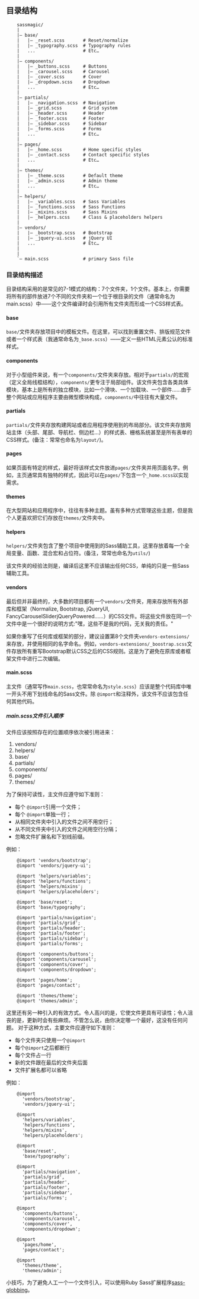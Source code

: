 ## 目录结构

		sassmagic/
		|
		|– base/
		|   |– _reset.scss       # Reset/normalize
		|   |– _typography.scss  # Typography rules
		|   ...                  # Etc…
		|
		|– components/
		|   |– _buttons.scss     # Buttons
		|   |– _carousel.scss    # Carousel
		|   |– _cover.scss       # Cover
		|   |– _dropdown.scss    # Dropdown
		|   ...                  # Etc…
		|
		|– partials/
		|   |– _navigation.scss  # Navigation
		|   |– _grid.scss        # Grid system
		|   |– _header.scss      # Header
		|   |– _footer.scss      # Footer
		|   |– _sidebar.scss     # Sidebar
		|   |– _forms.scss       # Forms
		|   ...                  # Etc…
		|
		|– pages/
		|   |– _home.scss        # Home specific styles
		|   |– _contact.scss     # Contact specific styles
		|   ...                  # Etc…
		|
		|– themes/
		|   |– _theme.scss       # Default theme
		|   |– _admin.scss       # Admin theme
		|   ...                  # Etc…
		|
		|– helpers/
		|   |– _variables.scss   # Sass Variables
		|   |– _functions.scss   # Sass Functions
		|   |– _mixins.scss      # Sass Mixins
		|   |– _helpers.scss     # Class & placeholders helpers
		|
		|– vendors/
		|   |– _bootstrap.scss   # Bootstrap
		|   |– _jquery-ui.scss   # jQuery UI
		|   ...                  # Etc…
		|
		|
		`– main.scss             # primary Sass file

### 目录结构描述

目录结构采用的是常见的7-1模式的结构：7个文件夹，1个文件。基本上，你需要将所有的部件放进7个不同的文件夹和一个位于根目录的文件（通常命名为 main.scss）中——这个文件编译时会引用所有文件夹而形成一个CSS样式表。

#### base

`base/`文件夹存放项目中的模板文件。在这里，可以找到重置文件、排版规范文件或者一个样式表（我通常命名为`_base.scss`）——定义一些HTML元素公认的标准样式。

#### components

对于小型组件来说，有一个`components/`文件夹来存放。相对于`partials/`的宏观（定义全局线框结构），`components/`更专注于局部组件。该文件夹包含各类具体模块，基本上是所有的独立模块，比如一个滑块、一个加载块、一个部件……由于整个网站或应用程序主要由微型模块构成，`components/`中往往有大量文件。

#### partials

`partials/`文件夹存放构建网站或者应用程序使用到的布局部分。该文件夹存放网站主体（头部、尾部、导航栏、侧边栏...）的样式表、栅格系统甚至是所有表单的CSS样式。(备注：常常也命名为`layout/`)。

#### pages

如果页面有特定的样式，最好将该样式文件放进`pages/`文件夹并用页面名字。例如，主页通常具有独特的样式，因此可以在`pages/`下包含一个`_home.scss`以实现需求。

#### themes

在大型网站和应用程序中，往往有多种主题。虽有多种方式管理这些主题，但是我个人更喜欢把它们存放在`themes/`文件夹中。

#### helpers

`helpers/`文件夹包含了整个项目中使用到的Sass辅助工具，这里存放着每一个全局变量、函数、混合宏和占位符。(备注，常常也命名为`utils/`)

该文件夹的经验法则是，编译后这里不应该输出任何CSS，单纯的只是一些Sass辅助工具。

#### vendors

最后但并非最终的，大多数的项目都有一个`vendors/`文件夹，用来存放所有外部库和框架（Normalize, Bootstrap, jQueryUI, FancyCarouselSliderjQueryPowered……）的CSS文件。将这些文件放在同一个文件中是一个很好的说明方式:"嘿，这些不是我的代码，无关我的责任。"

如果你重写了任何库或框架的部分，建议设置第8个文件夹`vendors-extensions/`来存放，并使用相同的名字命名。例如，`vendors-extensions/_boostrap.scss`文件存放所有重写Bootstrap默认CSS之后的CSS规则。这是为了避免在原库或者框架文件中进行二次编辑。

#### main.scss

主文件（通常写作`main.scss`，也常常命名为`style.scss`）应该是整个代码库中唯一开头不用下划线命名的Sass文件。除 `@import`和注释外，该文件不应该包含任何其他代码。


##### main.scss文件引入顺序

文件应该按照存在的位置顺序依次被引用进来：

1. vendors/
2. helpers/
3. base/
4. partials/
5. components/
6. pages/
7. themes/

为了保持可读性，主文件应遵守如下准则：

- 每个 `@import`引用一个文件；
- 每个 `@import`单独一行；
- 从相同文件夹中引入的文件之间不用空行；
- 从不同文件夹中引入的文件之间用空行分隔；
- 忽略文件扩展名和下划线前缀。

例如：

		@import 'vendors/bootstrap';
		@import 'vendors/jquery-ui';

		@import 'helpers/variables';
		@import 'helpers/functions';
		@import 'helpers/mixins';
		@import 'helpers/placeholders';

		@import 'base/reset';
		@import 'base/typography';

		@import 'partials/navigation';
		@import 'partials/grid';
		@import 'partials/header';
		@import 'partials/footer';
		@import 'partials/sidebar';
		@import 'partials/forms';

		@import 'components/buttons';
		@import 'components/carousel';
		@import 'components/cover';
		@import 'components/dropdown';

		@import 'pages/home';
		@import 'pages/contact';

		@import 'themes/theme';
		@import 'themes/admin';

这里还有另一种引入的有效方式。令人高兴的是，它使文件更具有可读性；令人沮丧的是，更新时会有些麻烦。不管怎么说，由你决定哪一个最好，这没有任何问题。 对于这种方式，主要文件应遵守如下准则：

- 每个文件夹只使用一个`@import`
- 每个`@import`之后都断行
- 每个文件占一行
- 新的文件跟在最后的文件夹后面
- 文件扩展名都可以省略

例如：

		@import
		  'vendors/bootstrap',
		  'vendors/jquery-ui';

		@import
		  'helpers/variables',
		  'helpers/functions',
		  'helpers/mixins',
		  'helpers/placeholders';

		@import
		  'base/reset',
		  'base/typography';

		@import
		  'partials/navigation',
		  'partials/grid',
		  'partials/header',
		  'partials/footer',
		  'partials/sidebar',
		  'partials/forms';

		@import
		  'components/buttons',
		  'components/carousel',
		  'components/cover',
		  'components/dropdown';

		@import
		  'pages/home',
		  'pages/contact';

		@import
		  'themes/theme',
		  'themes/admin';

小技巧，为了避免人工一个一个文件引入，可以使用Ruby Sass扩展程序[sass-globbing](https://github.com/chriseppstein/sass-globbing)。